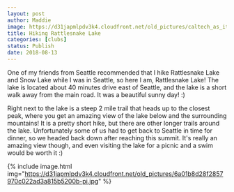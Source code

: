 ```yaml
---
layout: post
author: Maddie
image: https://d31japmlpdv3k4.cloudfront.net/old_pictures/caltech_as_it_happens/6a0105349b8251970b022ad38856c5200d.jpg
title: Hiking Rattlesnake Lake
categories: [clubs]
status: Publish
date: 2018-08-13
---
```


One of my friends from Seattle recommended that I hike Rattlesnake Lake and Snow Lake while I was in Seattle, so here I am, Rattlesnake Lake! The lake is located about 40 minutes drive east of Seattle, and the lake is a short walk away from the main road. It was a beautiful sunny day! :)

Right next to the lake is a steep 2 mile trail that heads up to the closest peak, where you get an amazing view of the lake below and the surrounding mountains! It is a pretty short hike, but there are other longer trails around the lake. Unfortunately some of us had to get back to Seattle in time for dinner, so we headed back down after reaching this summit. It's really an amazing view though, and even visiting the lake for a picnic and a swim would be worth it :)


{% include image.html img="https://d31japmlpdv3k4.cloudfront.net/old_pictures/6a01b8d28f2857970c022ad3a815b5200b-pi.jpg" %}
